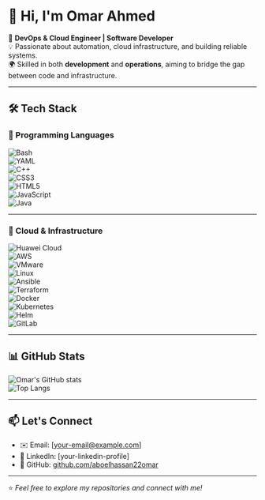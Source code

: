 # 👋 Hi, I'm Omar Ahmed  

🚀 **DevOps & Cloud Engineer | Software Developer**  
💡 Passionate about automation, cloud infrastructure, and building reliable systems.  
🌍 Skilled in both **development** and **operations**, aiming to bridge the gap between code and infrastructure.  

---

## 🛠️ Tech Stack  

### 🔹 Programming Languages  
![Bash](https://img.shields.io/badge/Bash-4EAA25?style=for-the-badge&logo=gnu-bash&logoColor=white)  
![YAML](https://img.shields.io/badge/YAML-000000?style=for-the-badge&logo=yaml&logoColor=white)  
![C++](https://img.shields.io/badge/C++-00599C?style=for-the-badge&logo=cplusplus&logoColor=white)  
![CSS3](https://img.shields.io/badge/CSS3-1572B6?style=for-the-badge&logo=css3&logoColor=white)  
![HTML5](https://img.shields.io/badge/HTML5-E34F26?style=for-the-badge&logo=html5&logoColor=white)  
![JavaScript](https://img.shields.io/badge/JavaScript-F7DF1E?style=for-the-badge&logo=javascript&logoColor=black)  
![Java](https://img.shields.io/badge/Java-007396?style=for-the-badge&logo=java&logoColor=white)  

---

### 🔹 Cloud & Infrastructure  
![Huawei Cloud](https://img.shields.io/badge/Huawei%20Cloud-D6001C?style=for-the-badge&logo=huawei&logoColor=white)  
![AWS](https://img.shields.io/badge/Amazon%20AWS-232F3E?style=for-the-badge&logo=amazon-aws&logoColor=white)  
![VMware](https://img.shields.io/badge/VMware-607078?style=for-the-badge&logo=vmware&logoColor=white)  
![Linux](https://img.shields.io/badge/Linux-FCC624?style=for-the-badge&logo=linux&logoColor=black)  
![Ansible](https://img.shields.io/badge/Ansible-EE0000?style=for-the-badge&logo=ansible&logoColor=white)  
![Terraform](https://img.shields.io/badge/Terraform-623CE4?style=for-the-badge&logo=terraform&logoColor=white)  
![Docker](https://img.shields.io/badge/Docker-2496ED?style=for-the-badge&logo=docker&logoColor=white)  
![Kubernetes](https://img.shields.io/badge/Kubernetes-326CE5?style=for-the-badge&logo=kubernetes&logoColor=white)  
![Helm](https://img.shields.io/badge/Helm-0F1689?style=for-the-badge&logo=helm&logoColor=white)  
![GitLab](https://img.shields.io/badge/GitLab-FC6D26?style=for-the-badge&logo=gitlab&logoColor=white)  

---

## 📊 GitHub Stats  

![Omar's GitHub stats](https://github-readme-stats.vercel.app/api?username=aboelhassan22omar&show_icons=true&theme=tokyonight)  
![Top Langs](https://github-readme-stats.vercel.app/api/top-langs/?username=aboelhassan22omar&layout=compact&theme=tokyonight)  

---

## 📫 Let's Connect  

- ✉️ Email: [your-email@example.com]  
- 💼 LinkedIn: [your-linkedin-profile]  
- 🐙 GitHub: [github.com/aboelhassan22omar](https://github.com/aboelhassan22omar)  

---

⭐ *Feel free to explore my repositories and connect with me!*  
